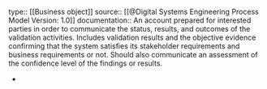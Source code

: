type:: [[Business object]]
source:: [[@Digital Systems Engineering Process Model Version: 1.0]]
documentation:: An account prepared for interested parties in order to communicate the status, results, and outcomes of the validation activities. Includes validation results and the objective evidence confirming that the system satisfies its stakeholder requirements and business requirements or not. Should also communicate an assessment of the confidence level of the findings or results.

-